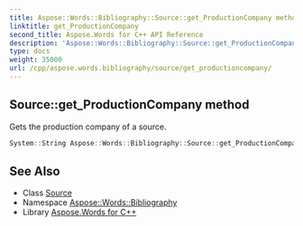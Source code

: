 ```yaml
---
title: Aspose::Words::Bibliography::Source::get_ProductionCompany method
linktitle: get_ProductionCompany
second_title: Aspose.Words for C++ API Reference
description: 'Aspose::Words::Bibliography::Source::get_ProductionCompany method. Gets the production company of a source in C++.'
type: docs
weight: 35000
url: /cpp/aspose.words.bibliography/source/get_productioncompany/
---
```

## Source::get_ProductionCompany method


Gets the production company of a source.

```cpp
System::String Aspose::Words::Bibliography::Source::get_ProductionCompany() const
```

## See Also

* Class [Source](../)
* Namespace [Aspose::Words::Bibliography](../../)
* Library [Aspose.Words for C++](../../../)
